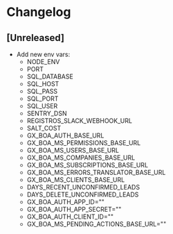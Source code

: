 # Changelog

## [Unreleased]

- Add new env vars:
  - NODE_ENV
  - PORT
  - SQL_DATABASE
  - SQL_HOST
  - SQL_PASS
  - SQL_PORT
  - SQL_USER
  - SENTRY_DSN
  - REGISTROS_SLACK_WEBHOOK_URL
  - SALT_COST
  - GX_BOA_AUTH_BASE_URL
  - GX_BOA_MS_PERMISSIONS_BASE_URL
  - GX_BOA_MS_USERS_BASE_URL
  - GX_BOA_MS_COMPANIES_BASE_URL
  - GX_BOA_MS_SUBSCRIPTIONS_BASE_URL
  - GX_BOA_MS_ERRORS_TRANSLATOR_BASE_URL
  - GX_BOA_MS_CLIENTS_BASE_URL
  - DAYS_RECENT_UNCONFIRMED_LEADS
  - DAYS_DELETE_UNCONFIRMED_LEADS
  - GX_BOA_AUTH_APP_ID=""
  - GX_BOA_AUTH_APP_SECRET=""
  - GX_BOA_AUTH_CLIENT_ID=""
  - GX_BOA_MS_PENDING_ACTIONS_BASE_URL=""
